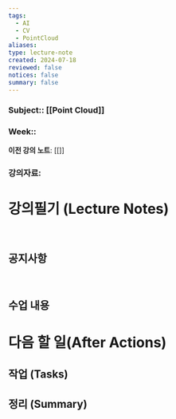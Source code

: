 ```yaml
---
tags:
  - AI
  - CV
  - PointCloud
aliases: 
type: lecture-note
created: 2024-07-18
reviewed: false
notices: false
summary: false
---
```

### **Subject**:: [[Point Cloud]]
### **Week**:: 

**이전 강의 노트**: [[]]

### 강의자료: 

# 강의필기 (Lecture Notes)
<br>


## 공지사항
<br>



## 수업 내용


# 다음 할 일(After Actions)
## 작업 (Tasks)


## 정리 (Summary)



